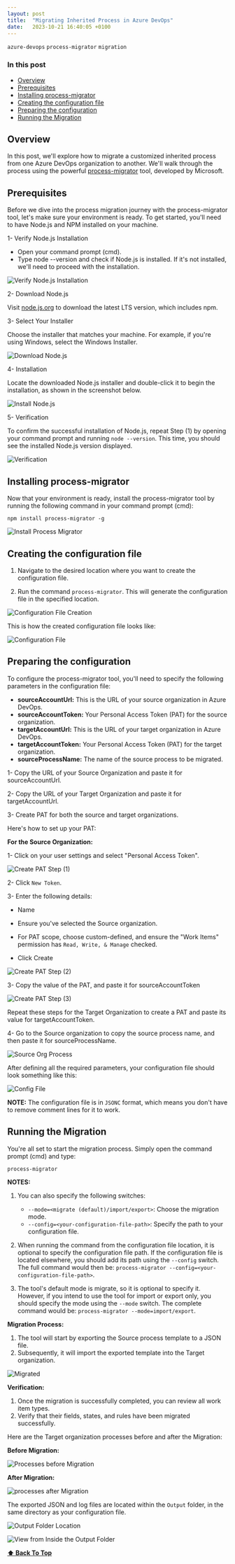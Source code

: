 ```yaml
---
layout: post
title:  "Migrating Inherited Process in Azure DevOps"
date:   2023-10-21 16:40:05 +0100
---
```


`azure-devops` `process-migrator` `migration`

### In this post
- [Overview](#overview)
- [Prerequisites](#prerequisites)
- [Installing process-migrator](#installing-process-migrator)
- [Creating the configuration file](#creating-the-configuration-file)
- [Preparing the configuration](#preparing-the-configuration)
- [Running the Migration](#running-the-migration)


## Overview

In this post, we'll explore how to migrate a customized inherited process from one Azure DevOps organization to another. We'll walk through the process using the powerful [process-migrator](https://github.com/microsoft/process-migrator) tool, developed by Microsoft.

## Prerequisites

Before we dive into the process migration journey with the process-migrator tool, let's make sure your environment is ready. 
To get started, you'll need to have Node.js and NPM installed on your machine.

1- Verify Node.js Installation

- Open your command prompt (cmd).
- Type node --version and check if Node.js is installed. If it's not installed, we'll need to proceed with the installation.

![Verify Node.js Installation](/assets/images/process-migration/1-node-not-found.png)

2- Download Node.js

Visit [node.js.org](https://nodejs.org/en/download) to download the latest LTS version, which includes npm.

3- Select Your Installer

Choose the installer that matches your machine. For example, if you're using Windows, select the Windows Installer.

![Download Node.js](/assets/images/process-migration/2-download-node.js.png)

4- Installation

Locate the downloaded Node.js installer and double-click it to begin the installation, as shown in the screenshot below.

![Install Node.js](/assets/images/process-migration/3-install-node.js.gif)

5- Verification

To confirm the successful installation of Node.js, repeat Step (1) by opening your command prompt and running `node --version`. This time, you should see the installed Node.js version displayed.
 
![Verification](/assets/images/process-migration/4-node-installed.png)

## Installing process-migrator

Now that your environment is ready, install the process-migrator tool by running the following command in your command prompt (cmd):

`npm install process-migrator -g`

![Install Process Migrator](/assets/images/process-migration/5-install-process-migrator.png)

## Creating the configuration file

1. Navigate to the desired location where you want to create the configuration file.

2. Run the command `process-migrator`. This will generate the configuration file in the specified location.

![Configuration File Creation](/assets/images/process-migration/6-init-config.gif)

This is how the created configuration file looks like:

![Configuration File](/assets/images/process-migration/7-config-file.png)

## Preparing the configuration

To configure the process-migrator tool, you'll need to specify the following parameters in the configuration file:

- **sourceAccountUrl:** This is the URL of your source organization in Azure DevOps.
- **sourceAccountToken:** Your Personal Access Token (PAT) for the source organization.
- **targetAccountUrl:** This is the URL of your target organization in Azure DevOps.
- **targetAccountToken:** Your Personal Access Token (PAT) for the target organization.
- **sourceProcessName:** The name of the source process to be migrated.


1- Copy the URL of your Source Organization and paste it for sourceAccountUrl.

2- Copy the URL of your Target Organization and paste it for targetAccountUrl.

3- Create PAT for both the source and target organizations.

Here's how to set up your PAT:

**For the Source Organization:**

1- Click on your user settings and select "Personal Access Token".

![Create PAT Step (1)](/assets/images/process-migration/8-create-pat-1.png)

2- Click `New Token`.

3- Enter the following details:

- Name

- Ensure you've selected the Source organization.

- For PAT scope, choose custom-defined, and ensure the "Work Items" permission has `Read, Write, & Manage` checked.

- Click Create

![Create PAT Step (2)](/assets/images/process-migration/9-create-pat-2.png)

3- Copy the value of the PAT, and paste it for sourceAccountToken

![Create PAT Step (3)](/assets/images/process-migration/10-create-pat-3.png)

Repeat these steps for the Target Organization to create a PAT and paste its value for targetAccountToken.

4- Go to the Source organization to copy the source process name, and then paste it for sourceProcessName.

![Source Org Process](/assets/images/process-migration/11-source-org-process.png)

After defining all the required parameters, your configuration file should look something like this:

![Config File](/assets/images/process-migration/12-config-after-updating-values.png)

**NOTE:** The configuration file is in `JSONC` format, which means you don't have to remove comment lines for it to work. 

## Running the Migration

You're all set to start the migration process. Simply open the command prompt (cmd) and type: 

`process-migrator`

**NOTES:** 

1. You can also specify the following switches:

   - `--mode=<migrate (default)/import/export>`: Choose the migration mode.
   - `--config=<your-configuration-file-path>`: Specify the path to your configuration file.

2. When running the command from the configuration file location, it is optional to specify the configuration file path. If the configuration file is located elsewhere, you should add its path using the `--config` switch. The full command would then be: `process-migrator --config=<your-configuration-file-path>`.

3. The tool's default mode is migrate, so it is optional to specify it. However, if you intend to use the tool for import or export only, you should specify the mode using the `--mode` switch. The complete command would be: `process-migrator --mode=import/export`.


**Migration Process:**

1. The tool will start by exporting the Source process template to a JSON file.
2. Subsequently, it will import the exported template into the Target organization.

![Migrated](/assets/images/process-migration/13-process-migrated-successfully.png)

**Verification:**

1. Once the migration is successfully completed, you can review all work item types.
2. Verify that their fields, states, and rules have been migrated successfully.

Here are the Target organization processes before and after the Migration:

**Before Migration:**

![Processes before Migration](/assets/images/process-migration/14-target-processes-before-migration.png)

**After Migration:**

![processes after Migration](/assets/images/process-migration/15-target-processes-after-migration.png)

The exported JSON and log files are located within the `Output` folder, in the same directory as your configuration file.

![Output Folder Location](/assets/images/process-migration/16-output-folder.png)

![View from Inside the Output Folder](/assets/images/process-migration/17-output-from-inside.png)

**[⬆ Back To Top](#in-this-post)**
